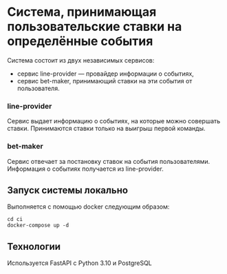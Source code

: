 # Система, принимающая пользовательские ставки на определённые события

Система состоит из двух независимых сервисов:
- сервис line-provider — провайдер информации о событиях,
- сервис bet-maker, принимающий ставки на эти события от пользователя.

### line-provider
Сервис выдает информацию о событиях, на которые можно совершать ставки. Принимаются ставки только на выигрыш первой команды.

### bet-maker
Сервис отвечает за постановку ставок на события пользователями. Информация о событиях получается из line-provider. 

## Запуск системы локально
Выполняется с помощью docker следующим образом:
```shell
cd ci
docker-compose up -d
```

## Технологии
Используется FastAPI с Python 3.10 и PostgreSQL
